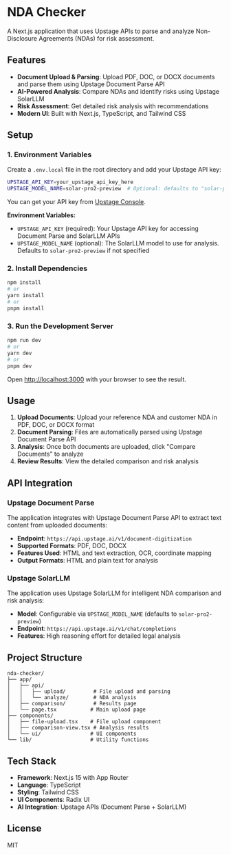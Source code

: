 # NDA Checker

A Next.js application that uses Upstage APIs to parse and analyze Non-Disclosure Agreements (NDAs) for risk assessment.

## Features

- **Document Upload & Parsing**: Upload PDF, DOC, or DOCX documents and parse them using Upstage Document Parse API
- **AI-Powered Analysis**: Compare NDAs and identify risks using Upstage SolarLLM
- **Risk Assessment**: Get detailed risk analysis with recommendations
- **Modern UI**: Built with Next.js, TypeScript, and Tailwind CSS

## Setup

### 1. Environment Variables

Create a `.env.local` file in the root directory and add your Upstage API key:

```bash
UPSTAGE_API_KEY=your_upstage_api_key_here
UPSTAGE_MODEL_NAME=solar-pro2-preview  # Optional: defaults to "solar-pro2-preview"
```

You can get your API key from [Upstage Console](https://console.upstage.ai/).

**Environment Variables:**
- `UPSTAGE_API_KEY` (required): Your Upstage API key for accessing Document Parse and SolarLLM APIs
- `UPSTAGE_MODEL_NAME` (optional): The SolarLLM model to use for analysis. Defaults to `solar-pro2-preview` if not specified

### 2. Install Dependencies

```bash
npm install
# or
yarn install
# or
pnpm install
```

### 3. Run the Development Server

```bash
npm run dev
# or
yarn dev
# or
pnpm dev
```

Open [http://localhost:3000](http://localhost:3000) with your browser to see the result.

## Usage

1. **Upload Documents**: Upload your reference NDA and customer NDA in PDF, DOC, or DOCX format
2. **Document Parsing**: Files are automatically parsed using Upstage Document Parse API
3. **Analysis**: Once both documents are uploaded, click "Compare Documents" to analyze
4. **Review Results**: View the detailed comparison and risk analysis

## API Integration

### Upstage Document Parse

The application integrates with Upstage Document Parse API to extract text content from uploaded documents:

- **Endpoint**: `https://api.upstage.ai/v1/document-digitization`
- **Supported Formats**: PDF, DOC, DOCX
- **Features Used**: HTML and text extraction, OCR, coordinate mapping
- **Output Formats**: HTML and plain text for analysis

### Upstage SolarLLM

The application uses Upstage SolarLLM for intelligent NDA comparison and risk analysis:

- **Model**: Configurable via `UPSTAGE_MODEL_NAME` (defaults to `solar-pro2-preview`)
- **Endpoint**: `https://api.upstage.ai/v1/chat/completions`
- **Features**: High reasoning effort for detailed legal analysis

## Project Structure

```
nda-checker/
├── app/
│   ├── api/
│   │   ├── upload/         # File upload and parsing
│   │   └── analyze/        # NDA analysis
│   ├── comparison/         # Results page
│   └── page.tsx           # Main upload page
├── components/
│   ├── file-upload.tsx    # File upload component
│   ├── comparison-view.tsx # Analysis results
│   └── ui/                # UI components
└── lib/                   # Utility functions
```

## Tech Stack

- **Framework**: Next.js 15 with App Router
- **Language**: TypeScript
- **Styling**: Tailwind CSS
- **UI Components**: Radix UI
- **AI Integration**: Upstage APIs (Document Parse + SolarLLM)

## License

MIT 